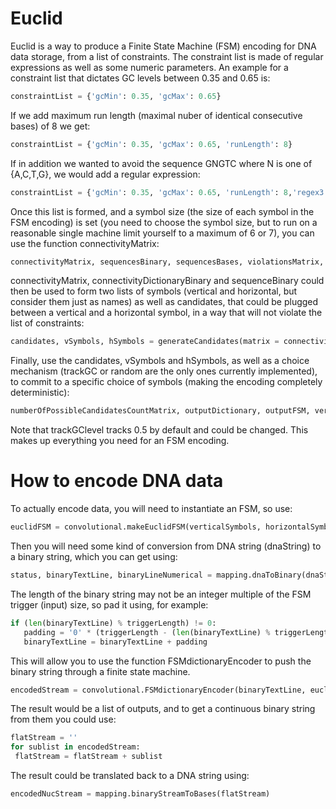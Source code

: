 # Euclid
Euclid is a way to produce a Finite State Machine (FSM) encoding for DNA data storage, from a list of constraints.
The constraint list is made of regular expressions as well as some numeric parameters. An example for a constraint list that dictates GC levels between 0.35 and 0.65 is:
```python
constraintList = {'gcMin': 0.35, 'gcMax': 0.65}
```
 If we add maximum run length (maximal nuber of identical consecutive bases) of 8 we get:
```python
constraintList = {'gcMin': 0.35, 'gcMax': 0.65, 'runLength': 8}
```
If in addition we wanted to avoid the sequence GNGTC where N is one of {A,C,T,G}, we would add a regular expression:
```python
constraintList = {'gcMin': 0.35, 'gcMax': 0.65, 'runLength': 8,'regex3': 'G[ACTG]GTC'}
```
Once this list is formed, and a symbol size (the size of each symbol in the FSM encoding) is set (you need to choose the symbol size, but to run on a reasonable single machine limit yourself to a maximum of 6 or 7), you can use the function connectivityMatrix:
```python
connectivityMatrix, sequencesBinary, sequencesBases, violationsMatrix, connectivityDictionaryBinary = connectivityMatrix(constraintList, symbolSize)
```
connectivityMatrix, connectivityDictionaryBinary and sequenceBinary could then be used to form two lists of symbols (vertical and horizontal, but consider them just as names) as well as candidates, that could be plugged between a vertical and a horizontal symbol, in a way that will not violate the list of constraints: 
```python
candidates, vSymbols, hSymbols = generateCandidates(matrix = connectivityMatrix, connectivityDictionary = connectivityDictionaryBinary, seqBinary = sequencesBinary, seqBinary = sequencesBinary, ['0', '1'])
```
Finally, use the candidates, vSymbols and hSymbols, as well as a choice mechanism (trackGC or random are the only ones currently implemented), to commit to a specific choice of symbols (making the encoding completely deterministic):
```python
numberOfPossibleCandidatesCountMatrix, outputDictionary, outputFSM, verticalSymbols, horizontalSymbols = makeFSM(c = candidates, vsym = vSymbols, hsym = hSymbols, trackGClevel)
```
Note that trackGClevel tracks 0.5 by default and could be changed.
This makes up everything you need for an FSM encoding. 
# How to encode DNA data
To actually encode data, you will need to instantiate an FSM, so use:
```python
euclidFSM = convolutional.makeEuclidFSM(verticalSymbols, horizontalSymbols, outputFSM)
```
Then you will need some kind of conversion from DNA string (dnaString) to a binary string, which you can get using:
```python
status, binaryTextLine, binaryLineNumerical = mapping.dnaToBinary(dnaString)
```
The length of the binary string may not be an integer multiple of the FSM trigger (input) size, so pad it using, for example:
```python
if (len(binaryTextLine) % triggerLength) != 0:
   padding = '0' * (triggerLength - (len(binaryTextLine) % triggerLength))
   binaryTextLine = binaryTextLine + padding
```
This will allow you to use the function FSMdictionaryEncoder to push the binary string through a finite state machine. 
```python
encodedStream = convolutional.FSMdictionaryEncoder(binaryTextLine, euclidFSM)
```
The result would be a list of outputs, and to get a continuous binary string from them you could use:
```python
flatStream = ''
for sublist in encodedStream:
 flatStream = flatStream + sublist
 ```
The result could be translated back to a DNA string using:
```python
encodedNucStream = mapping.binaryStreamToBases(flatStream)
```
